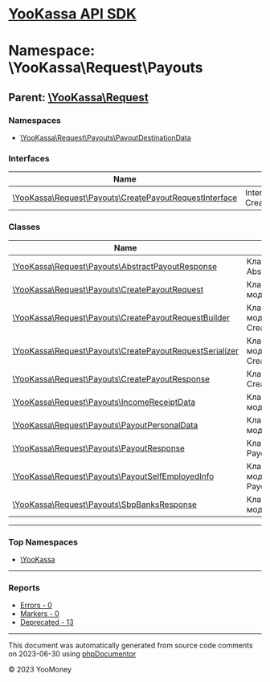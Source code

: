 # [YooKassa API SDK](../home.md)

# Namespace: \YooKassa\Request\Payouts

## Parent: [\YooKassa\Request](../namespaces/yookassa-request.md)

### Namespaces

* [\YooKassa\Request\Payouts\PayoutDestinationData](../namespaces/yookassa-request-payouts-payoutdestinationdata.md)

### Interfaces

| Name | Summary |
| ---- | ------- |
| [\YooKassa\Request\Payouts\CreatePayoutRequestInterface](../classes/YooKassa-Request-Payouts-CreatePayoutRequestInterface.md) | Interface CreatePayoutRequestInterface. |

### Classes

| Name | Summary |
| ---- | ------- |
| [\YooKassa\Request\Payouts\AbstractPayoutResponse](../classes/YooKassa-Request-Payouts-AbstractPayoutResponse.md) | Класс, представляющий AbstractPayoutResponse. |
| [\YooKassa\Request\Payouts\CreatePayoutRequest](../classes/YooKassa-Request-Payouts-CreatePayoutRequest.md) | Класс, представляющий модель CreatePayoutRequest. |
| [\YooKassa\Request\Payouts\CreatePayoutRequestBuilder](../classes/YooKassa-Request-Payouts-CreatePayoutRequestBuilder.md) | Класс, представляющий модель CreatePayoutRequestBuilder. |
| [\YooKassa\Request\Payouts\CreatePayoutRequestSerializer](../classes/YooKassa-Request-Payouts-CreatePayoutRequestSerializer.md) | Класс, представляющий модель CreatePayoutRequestSerializer. |
| [\YooKassa\Request\Payouts\CreatePayoutResponse](../classes/YooKassa-Request-Payouts-CreatePayoutResponse.md) | Класс, представляющий CreatePayoutResponse. |
| [\YooKassa\Request\Payouts\IncomeReceiptData](../classes/YooKassa-Request-Payouts-IncomeReceiptData.md) | Класс, представляющий модель IncomeReceiptData. |
| [\YooKassa\Request\Payouts\PayoutPersonalData](../classes/YooKassa-Request-Payouts-PayoutPersonalData.md) | Класс, представляющий модель PayoutPersonalData. |
| [\YooKassa\Request\Payouts\PayoutResponse](../classes/YooKassa-Request-Payouts-PayoutResponse.md) | Класс, представляющий PayoutResponse. |
| [\YooKassa\Request\Payouts\PayoutSelfEmployedInfo](../classes/YooKassa-Request-Payouts-PayoutSelfEmployedInfo.md) | Класс, представляющий модель PayoutSelfEmployedInfo. |
| [\YooKassa\Request\Payouts\SbpBanksResponse](../classes/YooKassa-Request-Payouts-SbpBanksResponse.md) | Класс, представляющий модель SbpBanksResponse. |

---

### Top Namespaces

* [\YooKassa](../namespaces/yookassa.md)

---

### Reports
* [Errors - 0](../reports/errors.md)
* [Markers - 0](../reports/markers.md)
* [Deprecated - 13](../reports/deprecated.md)

---

This document was automatically generated from source code comments on 2023-06-30 using [phpDocumentor](http://www.phpdoc.org/)

&copy; 2023 YooMoney